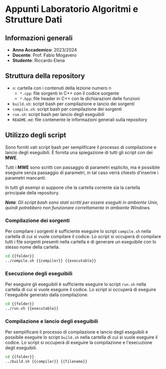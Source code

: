# Appunti Laboratorio Algoritmi e Strutture Dati

## Informazioni generali

- **Anno Accademico**: 2023/2024
- **Docente**: Prof. Fabio Mogavero
- **Studente**: Riccardo Elena

## Struttura della repository

- `n`: cartella con i contenuti della lezione numero n
  - `*.cpp`: file sorgenti in C++ con il codice sorgente
  - `*.hpp`: file header in C++ con le dichiarazioni delle funzioni
- `build.sh`: script bash per compilazione e lancio dei sorgenti
- `compile.sh`: script bash per compilazione dei sorgenti
- `run.sh`: script bash per lancio degli eseguibili
- `README.md`: file contenente le informazioni generali sulla repository

## Utilizzo degli script

Sono forniti vati script bash per semplificare il processo di compilazione e lancio degli eseguibili. È fornita una spiegazione di tutti gli script con dei **MWE**.

Tutti i **MWE** sono scritti con passaggio di parametri esplicito, ma è possibile eseguire senza passaggio di parametri, in tal caso verrà chiesto d'inserire i parametri mancanti.

In tutti gli esempi si suppone che la cartella corrente sia la cartella principale della repository.

***Nota***: *Gli script bash sono stati scritti per essere eseguiti in ambiente Unix, quindi potrebbero non funzionare correttamente in ambiente Windows.*

### Compilazione dei sorgenti

Per compilare i sorgenti è sufficiente eseguire lo script `compile.sh` nella cartella di cui si vuole compilare il codice. Lo script si occuperà di compilare tutti i file sorgenti presenti nella cartella e di generare un eseguibile con lo stesso nome della cartella.

```bash
cd {{folder}}
../compile.sh {{compiler}} {{executable}}
```

### Esecuzione degli eseguibili

Per eseguire gli eseguibili è sufficiente eseguire lo script `run.sh` nella cartella di cui si vuole eseguire il codice. Lo script si occuperà di eseguire l'eseguibile generato dalla compilazione.

```bash
cd {{folder}}
../run.sh {{executable}}
```

### Compilazione e lancio degli eseguibili

Per semplificare il processo di compilazione e lancio degli eseguibili è possibile eseguire lo script `build.sh` nella cartella di cui si vuole eseguire il codice. Lo script si occuperà di eseguire la compilazione e l'esecuzione degli eseguibili.

```bash
cd {{folder}}
../build.sh {{compiler}} {{filename}}
```
